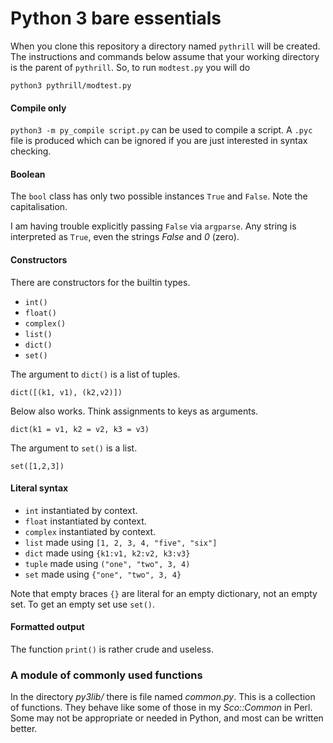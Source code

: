# Python 3 bare essentials

When you clone this repository a directory named `pythrill` will
be created. The instructions and commands below assume that your
working directory is the parent of `pythrill`. So, to run `modtest.py`
you will do

~~~ 
python3 pythrill/modtest.py
~~~

#### Compile only

`python3 -m py_compile script.py` can be used to compile a script.
A `.pyc` file is produced which can be ignored if you are just
interested in syntax checking.

#### Boolean

The `bool` class has only two possible instances `True` and `False`.
Note the capitalisation.

I am having trouble explicitly passing `False` via `argparse`.
Any string is interpreted as `True`, even the strings _False_
and _0_ (zero).

#### Constructors

There are constructors for the builtin types.

* `int()`
* `float()`
* `complex()`
* `list()`
* `dict()`
* `set()`

The argument to `dict()` is a list of tuples.

~~~ {.py}
dict([(k1, v1), (k2,v2)])
~~~

Below also works. Think assignments to keys as arguments.

~~~ {.py}
dict(k1 = v1, k2 = v2, k3 = v3)
~~~

The argument to `set()` is a list.

~~~ {.py}
set([1,2,3])
~~~

#### Literal syntax

* `int` instantiated by context.
* `float` instantiated by context.
* `complex` instantiated by context.
* `list` made using `[1, 2, 3, 4, "five", "six"]`
* `dict` made using `{k1:v1, k2:v2, k3:v3}`
* `tuple` made using `("one", "two", 3, 4)`
* `set` made using `{"one", "two", 3, 4}`

Note that empty braces `{}` are literal for an empty dictionary,
not an empty set. To get an empty set use `set()`.

#### Formatted output

The function `print()` is rather crude and useless.




### A module of commonly used functions

In the directory _py3lib/_ there is file named _common.py_. This is
a collection of functions. They behave like some of those in
my _Sco::Common_ in Perl. Some may not be appropriate or needed in
Python, and most can be written better.



